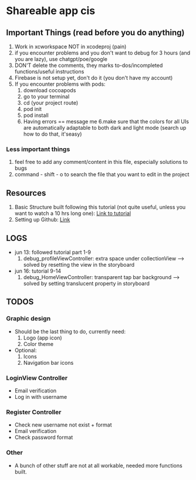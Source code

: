 # Shareable app cis

## Important Things (read before you do anything)
1. Work in xcworkspace NOT in xcodeproj (pain)
2. if you encounter problems and you don't want to debug for 3 hours (and you are lazy), use chatgpt/poe/google
3. DON'T delete the comments, they marks to-dos/incompleted functions/useful instructions
4. Firebase is not setup yet, don't do it (you don't have my account)
5. If you encounter problems with pods:
    1. download cocoapods
    2. go to your terminal 
    3. cd (your project route)
    4. pod init
    5. pod install
    6. Having errors == message me
6.make sure that the colors for all UIs are automatically adaptable to both dark and light mode (search up how to do that, it'seasy)

### Less important things
1. feel free to add any comment/content in this file, especially solutions to bugs
2. command - shift - o to search the file that you want to edit in the project

 
## Resources
1. Basic Structure built following this tutorial (not quite useful, unless you want to watch a 10 hrs long one): [Link to tutorial](https://www.youtube.com/watch?v=BcsoBVakrTM&list=PL5PR3UyfTWvfhKNQkT3Wgq6QIIWRJyxM3&index=9)
2. Setting up Github: [Link](https://docs.github.com/en/pull-requests/collaborating-with-pull-requests/proposing-changes-to-your-work-with-pull-requests/about-pull-requests)



## LOGS
- jun 13: followed tutorial part 1-9
  1. debug_profileViewController: extra space under collectionView --> solved by resetting the view in the storyboard
- jun 16: tutorial 9-14
  1. debug_HomeViewController: transparent tap bar background --> solved by setting translucent property in storyboard

## TODOS
### Graphic design
- Should be the last thing to do, currently need:
  1. Logo (app icon)
  2. Color theme
- Optional:
  1. Icons
  2. Navigation bar icons
  
### LoginView Controller
- Email verification
- Log in with username 
  
### Register Controller
- Check new username not exist + format
- Email verification
- Check password format
    
### Other
- A bunch of other stuff are not at all workable, needed more functions built.
